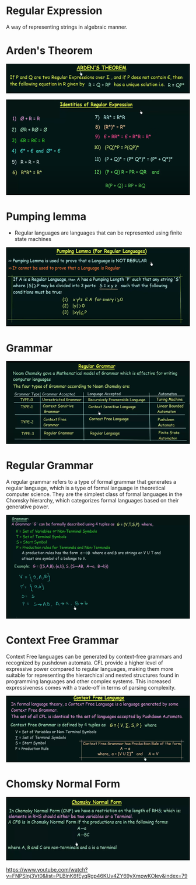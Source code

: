 # Regular Expression
A way of representing strings in algebraic manner.

# Arden's Theorem
![Alt text](<Screenshot from 2023-11-25 11-08-12.png>)

![Alt text](<Screenshot from 2024-01-03 11-29-57.png>)

# Pumping lemma
- Regular languages are languages that can be represented using finite state machines

![Alt text](<Screenshot from 2023-11-25 11-47-07.png>)


# Grammar
![Alt text](<Screenshot from 2023-11-25 12-06-44.png>)

# Regular Grammar
A regular grammar refers to a type of formal grammar that generates a regular language, which is a type of formal language in theoretical computer science. They are the simplest class of formal languages in the Chomsky hierarchy, which categorizes formal languages based on their generative power.  
 
 ![Alt text](<Screenshot from 2023-11-25 12-08-54.png>)

# Context Free Grammar

Context Free languages can be generated by context-free grammars and recognized by pushdown automata. 
CFL provide a higher level of expressive power compared to regular languages, making them more suitable for representing the hierarchical and nested structures found in programming languages and other complex systems. This increased expressiveness comes with a trade-off in terms of parsing complexity.

![Alt text](<Screenshot from 2023-11-25 12-28-31.png>)

# Chomsky Normal Form

![Alt text](<Screenshot from 2023-11-25 20-34-24.png>)

https://www.youtube.com/watch?v=FNPSlnj3Vt0&list=PLBlnK6fEyqRgp46KUv4ZY69yXmpwKOIev&index=79